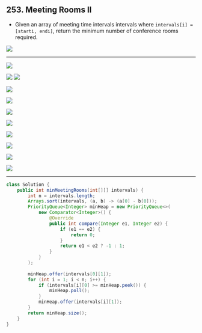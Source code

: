 ## 253. Meeting Rooms II

- Given an array of meeting time intervals intervals where 
  `intervals[i] = [starti, endi]`, return the minimum number of conference rooms 
  required.

![](img/2021-09-23-00-21-38.png)

---

![](img/2021-09-23-00-22-43.png)

![](img/2021-09-23-00-23-30.png)
![](img/2021-09-23-00-23-56.png)

![](img/2021-09-23-11-41-22.png)

![](img/2021-09-23-11-42-12.png)

![](img/2021-09-23-11-43-03.png)

![](img/2021-09-23-11-46-13.png)

![](img/2021-09-23-11-46-50.png)

![](img/2021-09-23-11-48-50.png)

![](img/2021-09-23-11-49-07.png)

![](img/2021-09-23-11-50-29.png)

---

```java
class Solution {
    public int minMeetingRooms(int[][] intervals) {
        int n = intervals.length;
        Arrays.sort(intervals, (a, b) -> (a[0] - b[0]));
        PriorityQueue<Integer> minHeap = new PriorityQueue<>(
            new Comparator<Integer>() {
                @Override
                public int compare(Integer e1, Integer e2) {
                    if (e1 == e2) {
                        return 0;
                    }
                    return e1 < e2 ? -1 : 1;
                }                
            }
        );
        
        minHeap.offer(intervals[0][1]);
        for (int i = 1; i < n; i++) {
            if (intervals[i][0] >= minHeap.peek()) {
                minHeap.poll();
            }
            minHeap.offer(intervals[i][1]);
        }
        return minHeap.size();
    }
}
```